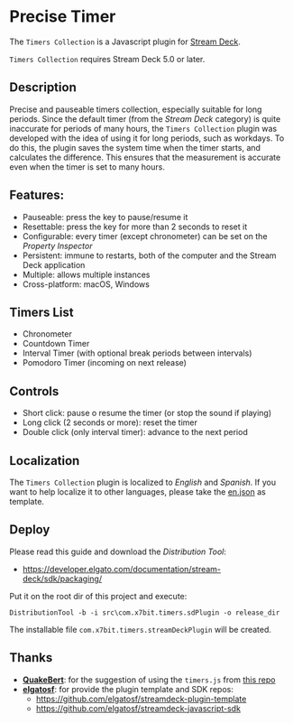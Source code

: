 # Precise Timer

The `Timers Collection` is a Javascript plugin for [Stream Deck](https://developer.elgato.com/documentation/stream-deck/).

`Timers Collection` requires Stream Deck 5.0 or later.

## Description

Precise and pauseable timers collection, especially suitable for long periods. Since the default timer (from the *Stream Deck* category) is quite inaccurate for periods of many hours, the `Timers Collection` plugin was developed with the idea of using it for long periods, such as workdays. To do this, the plugin saves the system time when the timer starts, and calculates the difference. This ensures that the measurement is accurate even when the timer is set to many hours.

## Features:

- Pauseable: press the key to pause/resume it
- Resettable: press the key for more than 2 seconds to reset it
- Configurable: every timer (except chronometer) can be set on the *Property Inspector*
- Persistent: immune to restarts, both of the computer and the Stream Deck application
- Multiple: allows multiple instances
- Cross-platform: macOS, Windows

## Timers List

- Chronometer
- Countdown Timer
- Interval Timer (with optional break periods between intervals)
- Pomodoro Timer (incoming on next release)

## Controls
- Short click: pause o resume the timer (or stop the sound if playing)
- Long click (2 seconds or more): reset the timer
- Double click (only interval timer): advance to the next period

## Localization

The `Timers Collection` plugin is localized to *English* and *Spanish*. If you want to help localize it to other languages, please take the [en.json](https://github.com/x7bit/streamdeck-timers-collection/blob/main/src/com.x7bit.timers.sdPlugin/en.json) as template.

## Deploy

Please read this guide and download the *Distribution Tool*:

- https://developer.elgato.com/documentation/stream-deck/sdk/packaging/

Put it on the root dir of this project and execute:

`DistributionTool -b -i src\com.x7bit.timers.sdPlugin -o release_dir`

The installable file `com.x7bit.timers.streamDeckPlugin` will be created.

## Thanks

- **[QuakeBert](https://www.reddit.com/user/QuakeBert/)**: for the suggestion of using the `timers.js` from [this repo](https://github.com/elgatosf/streamdeck-timerfix/blob/master/com.streamdeck.timerfix.sdPlugin/js/timers.js)
- **[elgatosf](https://github.com/elgatosf)**: for provide the plugin template and SDK repos:
    - https://github.com/elgatosf/streamdeck-plugin-template
    - https://github.com/elgatosf/streamdeck-javascript-sdk